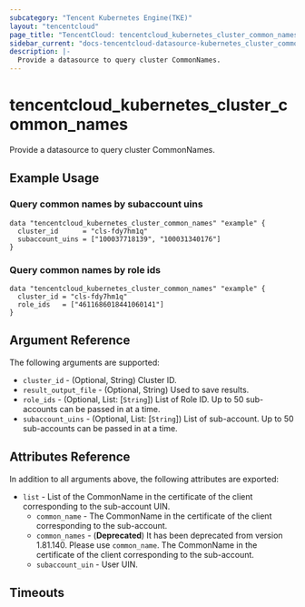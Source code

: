 ```yaml
---
subcategory: "Tencent Kubernetes Engine(TKE)"
layout: "tencentcloud"
page_title: "TencentCloud: tencentcloud_kubernetes_cluster_common_names"
sidebar_current: "docs-tencentcloud-datasource-kubernetes_cluster_common_names"
description: |-
  Provide a datasource to query cluster CommonNames.
---
```


# tencentcloud_kubernetes_cluster_common_names

Provide a datasource to query cluster CommonNames.

## Example Usage

### Query common names by subaccount uins

```hcl
data "tencentcloud_kubernetes_cluster_common_names" "example" {
  cluster_id      = "cls-fdy7hm1q"
  subaccount_uins = ["100037718139", "100031340176"]
}
```

### Query common names by role ids

```hcl
data "tencentcloud_kubernetes_cluster_common_names" "example" {
  cluster_id = "cls-fdy7hm1q"
  role_ids   = ["4611686018441060141"]
}
```

## Argument Reference

The following arguments are supported:

* `cluster_id` - (Optional, String) Cluster ID.
* `result_output_file` - (Optional, String) Used to save results.
* `role_ids` - (Optional, List: [`String`]) List of Role ID. Up to 50 sub-accounts can be passed in at a time.
* `subaccount_uins` - (Optional, List: [`String`]) List of sub-account. Up to 50 sub-accounts can be passed in at a time.

## Attributes Reference

In addition to all arguments above, the following attributes are exported:

* `list` - List of the CommonName in the certificate of the client corresponding to the sub-account UIN.
  * `common_name` - The CommonName in the certificate of the client corresponding to the sub-account.
  * `common_names` - (**Deprecated**) It has been deprecated from version 1.81.140. Please use `common_name`. The CommonName in the certificate of the client corresponding to the sub-account.
  * `subaccount_uin` - User UIN.


## Timeouts

<no value>


